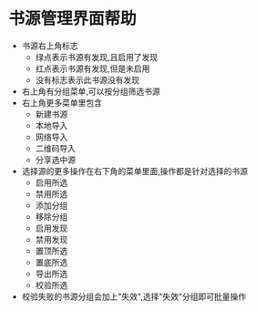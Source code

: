 # 书源管理界面帮助

* 书源右上角标志
  * 绿点表示书源有发现,且启用了发现
  * 红点表示书源有发现,但是未启用
  * 没有标志表示此书源没有发现
* 右上角有分组菜单,可以按分组筛选书源
* 右上角更多菜单里包含
  * 新建书源
  * 本地导入
  * 网络导入
  * 二维码导入
  * 分享选中源
* 选择源的更多操作在右下角的菜单里面,操作都是针对选择的书源
  * 启用所选
  * 禁用所选
  * 添加分组
  * 移除分组
  * 启用发现
  * 禁用发现
  * 置顶所选
  * 置底所选
  * 导出所选
  * 校验所选
* 校验失败的书源分组会加上"失效",选择"失效"分组即可批量操作